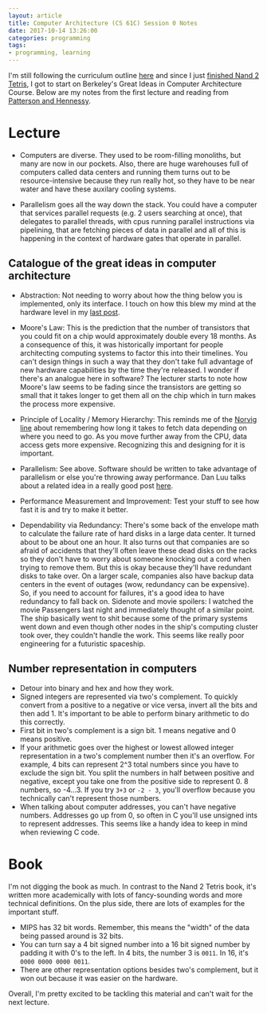 ```yaml
---
layout: article
title: Computer Architecture (CS 61C) Session 0 Notes
date: 2017-10-14 13:26:00
categories: programming
tags:
- programming, learning
---
```


I'm still following the curriculum outline [here](https://teachyourselfcs.com/#architecture) and since I just [finished Nand 2 Tetris](/programming/2017/10/14/nand-2-tetris-part-1-retrospective/), I got to start on Berkeley's Great Ideas in Computer Architecture Course. Below are my notes from the first lecture and reading from [Patterson and Hennessy](https://www.amazon.com/Computer-Organization-Design-MIPS-Fifth/dp/0124077269).

# Lecture

- Computers are diverse. They used to be room-filling monoliths, but many are now in our pockets. Also, there are huge warehouses full of computers called data centers and running them turns out to be resource-intensive because they run really hot, so they have to be near water and have these auxilary cooling systems.

- Parallelism goes all the way down the stack. You could have a computer that services parallel requests (e.g. 2 users searching at once), that delegates to parallel threads, with cpus running parallel instructions via pipelining, that are fetching pieces of data in parallel and all of this is happening in the context of hardware gates that operate in parallel.

## Catalogue of the great ideas in computer architecture
- Abstraction: Not needing to worry about how the thing below you is implemented, only its interface. I touch on how this blew my mind at the hardware level in my [last post](/programming/2017/10/14/nand-2-tetris-part-1-retrospective/).

- Moore's Law: This is the prediction that the number of transistors that you could fit on a chip would approximately double every 18 months. As a consequence of this, it was historically important for people architecting computing systems to factor this into their timelines. You can't design things in such a way that they don't take full advantage of new hardware capabilities by the time they're released. I wonder if there's an analogue here in software? The lecturer starts to note how Moore's law seems to be fading since the transistors are getting so small that it takes longer to get them all on the chip which in turn makes the process more expensive.

- Principle of Locality / Memory Hierarchy: This reminds me of the [Norvig line](http://norvig.com/21-days.html#answers) about remembering how long it takes to fetch data depending on where you need to go. As you move further away from the CPU, data access gets more expensive. Recognizing this and designing for it is important.

- Parallelism: See above. Software should be written to take advantage of parallelism or else you're throwing away performance. Dan Luu talks about a related idea in a really good post [here](http://danluu.com/programming-books/#computer-architecture).

- Performance Measurement and Improvement: Test your stuff to see how fast it is and try to make it better.

- Dependability via Redundancy: There's some back of the envelope math to calculate the failure rate of hard disks in a large data center. It turned about to be about one an hour. It also turns out that companies are so afraid of accidents that they'll often leave these dead disks on the racks so they don't have to worry about someone knocking out a cord when trying to remove them. But this is okay because they'll have redundant disks to take over. On a larger scale, companies also have backup data centers in the event of outages (wow, redundancy can be expensive). So, if you need to account for failures, it's a good idea to have redundancy to fall back on. Sidenote and movie spoilers: I watched the movie Passengers last night and immediately thought of a similar point. The ship basically went to shit because some of the primary systems went down and even though other nodes in the ship's computing cluster took over, they couldn't handle the work. This seems like really poor engineering for a futuristic spaceship.

## Number representation in computers

- Detour into binary and hex and how they work.
- Signed integers are represented via two's complement. To quickly convert from a positive to a negative or vice versa, invert all the bits and then add 1. It's important to be able to perform binary arithmetic to do this correctly.
- First bit in two's complement is a sign bit. 1 means negative and 0 means positive.
- If your arithmetic goes over the highest or lowest allowed integer representation in a two's complement number then it's an overflow. For example, 4 bits can represent 2^3 total numbers since you have to exclude the sign bit. You split the numbers in half between positive and negative, except you take one from the positive side to represent 0. 8 numbers, so -4...3. If you try `3+3` or `-2 - 3`, you'll overflow because you technically can't represent those numbers.
- When talking about computer addresses, you can't have negative numbers. Addresses go up from 0, so often in C you'll use unsigned ints to represent addresses. This seems like a handy idea to keep in mind when reviewing C code.

# Book

I'm not digging the book as much. In contrast to the Nand 2 Tetris book, it's written more academically with lots of fancy-sounding words and more technical definitions. On the plus side, there are lots of examples for the important stuff.

- MIPS has 32 bit words. Remember, this means the "width" of the data being passed around is 32 bits.
- You can turn say a 4 bit signed number into a 16 bit signed number by padding it with 0's to the left. In 4 bits, the number 3 is `0011`. In 16, it's `0000 0000 0000 0011`.
- There are other representation options besides two's complement, but it won out because it was easier on the hardware.

Overall, I'm pretty excited to be tackling this material and can't wait for the next lecture.
